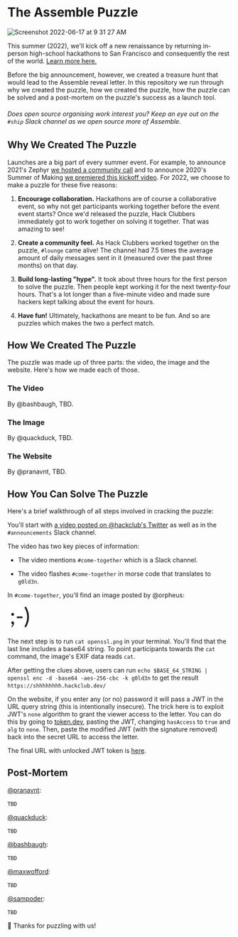 # The Assemble Puzzle

<img width="1109" alt="Screenshot 2022-06-17 at 9 31 27 AM" src="https://user-images.githubusercontent.com/39828164/174321304-c79edc6f-6e9f-437f-b154-eadc86a52047.png">

This summer (2022), we'll kick off a new renaissance by returning in-person high-school hackathons to San Francisco and consequently the rest of the world. [Learn more here.](https://assemble.hackclub.com)

Before the big announcement, however, we created a treasure hunt that would lead to the Assemble reveal letter. In this repository we run through why we created the puzzle, how we created the puzzle, how the puzzle can be solved and a post-mortem on the puzzle's success as a launch tool.

###### Does open source organising work interest you? Keep an eye out on the `#ship` Slack channel as we open source more of Assemble.

## Why We Created The Puzzle

Launches are a big part of every summer event. For example, to announce 2021's Zephyr [we hosted a community call](https://youtu.be/wQebTjTyF7M) and to announce 2020's Summer of Making [we premiered this kickoff video](https://www.youtube.com/watch?v=aDxMvyTbFl8). For 2022, we choose to make a puzzle for these five reasons:

1. **Encourage collaboration.** Hackathons are of course a collaborative event, so why not get participants working together before the event event starts? Once we'd released the puzzle, Hack Clubbers immediately got to work together on solving it together. That was amazing to see!

2. **Create a community feel.** As Hack Clubbers worked together on the puzzle, `#lounge` came alive! The channel had 7.5 times the average amount of daily messages sent in it (measured over the past three months) on that day.

3. **Build long-lasting "hype".** It took about three hours for the first person to solve the puzzle. Then people kept working it for the next twenty-four hours. That's a lot longer than a five-minute video and made sure hackers kept talking about the event for hours.

4. **Have fun!** Ultimately, hackathons are meant to be fun. And so are puzzles which makes the two a perfect match.

## How We Created The Puzzle

The puzzle was made up of three parts: the video, the image and the website. Here's how we made each of those.

### The Video

By @bashbaugh, TBD.

### The Image

By @quackduck, TBD.

### The Website

By @pranavnt, TBD.

## How You Can Solve The Puzzle

Here's a brief walkthrough of all steps involved in cracking the puzzle:

You'll start with [a video posted on @hackclub's Twitter](https://twitter.com/hackclub/status/1537556499223961600) as well as in the `#announcements` Slack channel.

The video has two key pieces of information:

- The video mentions `#come-together` which is a Slack channel.

- The video flashes `#come-together` in morse code that translates to `g0ld3n`.

In `#come-together`, you'll find an image posted by @orpheus: 

[![A Winky Face Image](assets/openssl.png)](assets/openssl.png)

The next step is to run `cat openssl.png` in your terminal. You'll find that the last line includes a base64 string. To point participants towards the `cat` command, the image's EXIF data reads `cat`.

After getting the clues above, users can run `echo $BASE_64_STRING | openssl enc -d -base64 -aes-256-cbc -k g0ld3n` to get the result `https://shhhhhhhh.hackclub.dev/`

On the website, if you enter any (or no) password it will pass a JWT in the URL query string (this is intentionally insecure). The trick here is to exploit JWT's `none` algorithm to grant the viewer access to the letter. You can do this by going to [token.dev](https://token.dev), pasting the JWT, changing `hasAccess` to `true` and `alg` to `none`. Then, paste the modified JWT (with the signature removed) back into the secret URL to access the letter.

The final URL with unlocked JWT token is [here](https://shhhhhhhh.hackclub.dev/secret?jwt=eyJhbGciOiJub25lIiwidHlwIjoiSldUIn0.eyJoYXNBY2Nlc3MiOnRydWUsImlhdCI6MTY1NTMxODI5NH0).

## Post-Mortem

[@pranavnt](https://github.com/pranavnt):

```
TBD
```

[@quackduck](https://github.com/quackduck):

```
TBD
```

[@bashbaugh](https://github.com/bashbaugh):

```
TBD
```

[@maxwofford](https://github.com/maxwofford):

```
TBD
```

[@sampoder](https://github.com/sampoder):

```
TBD
```

🎉 Thanks for puzzling with us!
